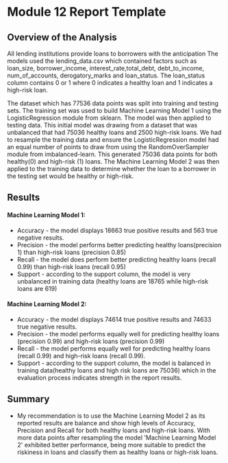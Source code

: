 # Module 12 Report Template

## Overview of the Analysis

All lending institutions provide loans to borrowers with the anticipation The models used the lending_data.csv which contained factors such as  loan_size, borrower_income, interest_rate,total_debt, debt_to_income, num_of_accounts, derogatory_marks and loan_status. The loan_status column contains 0 or 1 where 0 indicates a healthy loan and 1 indicates a high-risk loan.

The dataset which has 77536 data points was split into training and testing sets. The training set was used to build Machine Learning Model 1 using the LogisticRegression module from sklearn. The model was then applied to testing data. This initial model was drawing from a dataset that was unbalanced that had 75036 healthy loans and 2500 high-risk loans. We had to resample the training data and ensure the LogisticRegression model had an equal number of points to draw from using the RandomOverSampler module from imbalanced-learn. This generated 
75036 data points for both healthy(0) and high-risk (1) loans. The Machine Learning Model 2 was then applied to the training data to determine whether the loan to a borrower in the testing set would be healthy or high-risk.


## Results

#### Machine Learning Model 1:
 * Accuracy - the model displays 18663 true positive results and 563 true negative results.
 * Precision - the model performs better predicting healthy loans(precision 1) than high-risk loans (precision 0.85)
 * Recall - the model does perform better predicting healthy loans (recall 0.99) than high-risk loans (recall 0.95)
 * Support - according to the support column, the model is very unbalanced in training data (healthy loans are 18765 while high-risk loans are 619) 
    

#### Machine Learning Model 2:
 * Accuracy - the model displays 74614 true positive results and 74633 true negative results.
 * Precision - the model performs equally well for predicting healthy loans (precision 0.99) and high-risk loans (precision 0.99)
 * Recall - the model performs equally well for predicting healthy loans (recall 0.99) and high-risk loans (recall 0.99).
 * Support - according to the support column, the model is balanced in training data(healthy loans and high risk loans are 75036) which in the evaluation process indicates strength in the report results.


## Summary

* My recommendation is to use the Machine Learning Model 2 as its reported results are balance and show high levels of Accuracy, Precision and Recall for both healthy loans and high-risk loans. With more data points after resampling the model 'Machine Learning Model 2' exhibited better performance, being more suitable to predict the riskiness in loans and classify them as healthy loans or high-risk loans.
